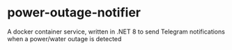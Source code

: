# power-outage-notifier
A docker container service, written in .NET 8 to send Telegram notifications when a power/water outage is detected 
